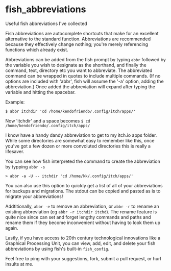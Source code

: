 # fish_abbreviations
Useful fish abbreviations I've collected

Fish abbreviations are autocomplete shortcuts that make for an excellent alternative to the standard function. Abbreviations are recommended because they effectively change nothing; you're merely referencing functions which already exist.

Abbreviations can be added from the fish prompt by typing `abbr` followed by the variable you wish to designate as the shorthand, and finally the command, text, directory etc you want to abbreviate. The abbreviated command can be wrapped in quotes to include multiple commands. (If no options are included with 'abbr', fish will assume the '-a' option, adding the abbreviation.) Once added the abbreviation will expand after typing the variable and hitting the spacebar. 

Example: 

`$ abbr itchdir 'cd /home/kendofriendo/.config/itch/apps/'`

Now 'itchdir' and a space becomes `$ cd /home/kendofriendo/.config/itch/apps/`

I know have a handy dandy abbreviation to get to my itch.io apps folder. While some directories are somewhat easy to remember like this, once you've got a few dozen or more convoluted directories this is really a lifesaver. 

You can see how fish interpreted the command to create the abbreviation by typping `abbr -s`

`> abbr -a -U -- itchdir 'cd /home/kk/.config/itch/apps/'`

You can also use this option to quickly get a list of all of your abbreviations for backups and migrations. The stdout can be copied and pasted as is to migrate your abbreviations!

Addtitionally, `abbr -e` to remove an abbreviation, or `abbr -r` to rename an existing abbreviation (eg `abbr -r itchdir itchd`). The rename feature is quite nice since can set and forget lengthy commands and paths and rename them if they become inconvenient without having to look them up again.

Lastly, if you have access to 20th century technological innovations like a Graphical Processing Unit, you can view, add, edit, and delete your fish abbreviations by using fish's built-in `fish_config`.

Feel free to ping with your suggestions, fork, submit a pull request, or hurl insults at me.
